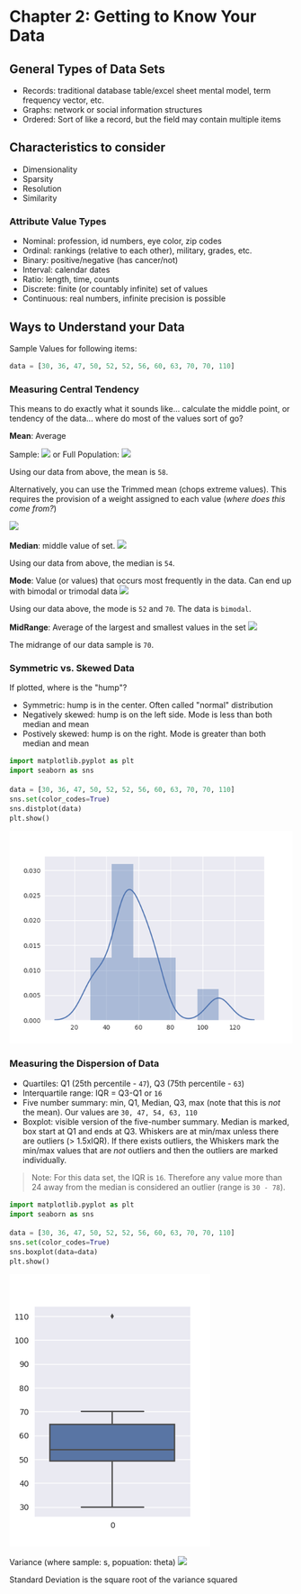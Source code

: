 # Chapter 2: Getting to Know Your Data

## General Types of Data Sets
- Records: traditional database table/excel sheet mental model, term frequency vector, etc.
- Graphs: network or social information structures
- Ordered: Sort of like a record, but the field may contain multiple items

## Characteristics to consider
- Dimensionality
- Sparsity
- Resolution
- Similarity

### Attribute Value Types
- Nominal: profession, id numbers, eye color, zip codes
- Ordinal: rankings (relative to each other), military, grades, etc.
- Binary: positive/negative (has cancer/not)
- Interval: calendar dates
- Ratio: length, time, counts
- Discrete: finite (or countably infinite) set of values
- Continuous: real numbers, infinite precision is possible

## Ways to Understand your Data

Sample Values for following items:
```python
data = [30, 36, 47, 50, 52, 52, 56, 60, 63, 70, 70, 110]
```

### Measuring Central Tendency
This means to do exactly what it sounds like... calculate the middle point, or tendency of the data... where do most of the values sort of go?

__Mean__: Average

Sample: <img src="https://latex.codecogs.com/gif.latex?\bar{x}=\frac{1}{n}\sum_{i=1}^{n}{x_i}" /> or Full Population: <img src="https://latex.codecogs.com/gif.latex?\mu=\frac{\sum{x}}{N}" />

Using our data from above, the mean is `58`.

Alternatively, you can use the Trimmed mean (chops extreme values). This requires the provision of a weight assigned to each value (_where does this come from?_)

<img src="https://latex.codecogs.com/gif.latex?\bar{x}=\frac{\sum_{i=1}^{n}{w_ix_i}}{\sum_{i=1}^{n}{w_i}}" />

__Median__: middle value of set.
<img src="https://latex.codecogs.com/gif.latex?{median}=L_1\left(\frac{\frac{n}{2}-\left(\sum{f}&space;\right&space;)l}{f_{median}}&space;\right&space;)c" />

Using our data from above, the median is `54`.

__Mode__: Value (or values) that occurs most frequently in the data. Can end up with bimodal or trimodal data
<img src="https://latex.codecogs.com/gif.latex?{mean}-{mode}\approx3x({mean}-{median})" />

Using our data above, the mode is `52` and `70`. The data is `bimodal`.

__MidRange__: Average of the largest and smallest values in the set
<img src="https://latex.codecogs.com/gif.latex?{midrange}=\frac{min()&plus;max()}{2}" />

The midrange of our data sample is `70`.

### Symmetric vs. Skewed Data
If plotted, where is the "hump"?
- Symmetric: hump is in the center. Often called "normal" distribution
- Negatively skewed: hump is on the left side. Mode is less than both median and mean
- Postively skewed: hump is on the right. Mode is greater than both median and mean

```python
import matplotlib.pyplot as plt
import seaborn as sns

data = [30, 36, 47, 50, 52, 52, 56, 60, 63, 70, 70, 110]
sns.set(color_codes=True)
sns.distplot(data)
plt.show()
```
![Distribution](distribution.png "Distribution")

### Measuring the Dispersion of Data
- Quartiles: Q1 (25th percentile - `47`), Q3 (75th percentile - `63`)
- Interquartile range: IQR = Q3-Q1 or `16`
- Five number summary: min, Q1, Median, Q3, max (note that this is *not* the mean). Our values are `30, 47, 54, 63, 110`
- Boxplot: visible version of the five-number summary. Median is marked, box start at Q1 and ends at Q3. Whiskers are at min/max unless there are outliers (> 1.5xIQR). If there exists outliers, the Whiskers mark the min/max values that are *not* outliers and then the outliers are marked individually.

> Note: For this data set, the IQR is `16`. Therefore any value more than 24 away from the median is considered an outlier (range is `30 - 78`).

```python
import matplotlib.pyplot as plt
import seaborn as sns

data = [30, 36, 47, 50, 52, 52, 56, 60, 63, 70, 70, 110]
sns.set(color_codes=True)
sns.boxplot(data=data)
plt.show()
```
![Box Plot](boxplot.png "Box Plot")




Variance (where sample: s, popuation: theta)
<img src="https://latex.codecogs.com/gif.latex?s^2=\frac{1}{n-1}\sum_{i=1}^{n}{(x_i-\bar{x})^2}=\frac{1}{n-1}\left(\sum_{i=1}^{n}{x_i^2}-\frac{1}{n}\left(\sum_{i=1}^{n}{x_i}&space;\right)^2\right)" />

Standard Deviation is the square root of the variance squared


<img src="" />
<img src="" />
<img src="" />


